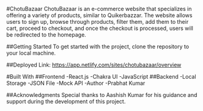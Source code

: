 #ChotuBazaar
ChotuBazaar is an e-commerce website that specializes in offering a variety of products, similar to Quikerbazzar. The website allows users to sign up, browse through products, filter them, add them to their cart, proceed to checkout, and once the checkout is processed, users will be redirected to the homepage.

##Getting Started
To get started with the project, clone the repository to your local machine.

##Deployed Link: https://app.netlify.com/sites/chotubazaar/overview

#Built With
##Frontend
-React.js
-Chakra UI
-JavaScript
##Backend
-Local Storage
-JSON File
-Mock API
-Author
-Prabhat Kumar

##Acknowledgments
Special thanks to Aashish Kumar for his guidance and support during the development of this project.
